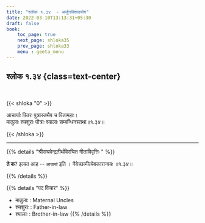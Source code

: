 ```yaml
---
title: "श्लोक १.३४  - अर्जुनविशादयोग"
date: 2022-03-10T13:13:31+05:30
draft: false
book:
    toc_page: true
    next_page: shloka35
    prev_page: shloka33
    menu : geeta_menu
---
```




## श्लोक १.३४ {class=text-center}

<br/>

{{< shloka  "0"  >}}

आचार्याः पितरः पुत्रास्तथैव च पितामहाः।  
मातुलाः श्चशुराः पौत्राः श्यालाः सम्बन्धिनस्तथा॥१.३४॥

{{< /shloka >}}

---

{{% details "श्रीराघवेन्द्रतीर्थविरचित गीताविवृत्तिः " %}}

**ते क**? इत्यत आह -- `आचार्या` इति । 
नैवेच्छामीत्येवकारान्वयः ॥१.३४॥

{{% /details %}}


{{% details "पद विचार" %}}
- मातुलाः : Maternal Uncles
- श्चशुराः : Father-in-law
- श्यालाः : Brother-in-law
{{% /details %}}
